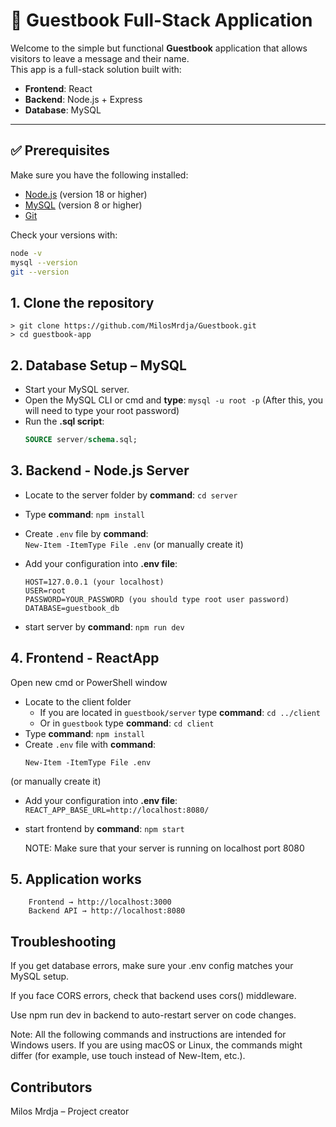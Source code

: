 # 📖 Guestbook Full-Stack Application

Welcome to the simple but functional **Guestbook** application that allows visitors to leave a message and their name.  
This app is a full-stack solution built with:

- **Frontend**: React
- **Backend**: Node.js + Express
- **Database**: MySQL

---

## ✅ Prerequisites

Make sure you have the following installed:

- [Node.js](https://nodejs.org/) (version 18 or higher)
- [MySQL](https://dev.mysql.com/) (version 8 or higher)
- [Git](https://git-scm.com/)

Check your versions with:

```bash
node -v
mysql --version
git --version
```

## 1. Clone the repository

```
> git clone https://github.com/MilosMrdja/Guestbook.git
> cd guestbook-app
```

## 2. Database Setup – MySQL

- Start your MySQL server.  
- Open the MySQL CLI or cmd and **type**: `mysql -u root -p` (After this, you will need to type your root password)  
- Run the **.sql script**:  
  ```sql
  SOURCE server/schema.sql;

## 3. Backend - Node.js Server
- Locate to the server folder by **command**: `cd server`  
- Type **command**: `npm install`  
- Create `.env` file by **command**:  
  ```New-Item -ItemType File .env```
  (or manually create it)


- Add your configuration into **.env file**:
    ```
    HOST=127.0.0.1 (your localhost)
    USER=root
    PASSWORD=YOUR_PASSWORD (you should type root user password)
    DATABASE=guestbook_db
- start server by **command**: `npm run dev`



## 4. Frontend - ReactApp
Open new cmd or PowerShell window  
- Locate to the client folder  
  - If you are located in `guestbook/server` type **command**: `cd ../client`  
  - Or in `guestbook` type **command**: `cd client`  
- Type **command**: `npm install`  
- Create `.env` file with **command**:  
  ```
  New-Item -ItemType File .env
 (or manually create it)

- Add your configuration into **.env file**:
    `REACT_APP_BASE_URL=http://localhost:8080/`

- start frontend by **command**: `npm start`

  NOTE: Make sure that your server is running on localhost port 8080

## 5. Application works
```
    Frontend → http://localhost:3000
    Backend API → http://localhost:8080
```

## Troubleshooting

If you get database errors, make sure your .env config matches your MySQL setup.

If you face CORS errors, check that backend uses cors() middleware.

Use npm run dev in backend to auto-restart server on code changes.

Note: All the following commands and instructions are intended for Windows users.
If you are using macOS or Linux, the commands might differ (for example, use touch instead of New-Item, etc.).

## Contributors

Milos Mrdja – Project creator
